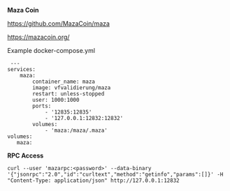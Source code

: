 **Maza Coin**

https://github.com/MazaCoin/maza

https://mazacoin.org/


Example docker-compose.yml

     ---
    services:
        maza:
            container_name: maza
            image: vfvalidierung/maza
            restart: unless-stopped
            user: 1000:1000
            ports:
                - '12835:12835'
                - '127.0.0.1:12832:12832'
            volumes:
                - 'maza:/maza/.maza'
    volumes:
       maza:

**RPC Access**

    curl --user 'mazarpc:<password>' --data-binary '{"jsonrpc":"2.0","id":"curltext","method":"getinfo","params":[]}' -H "Content-Type: application/json" http://127.0.0.1:12832
